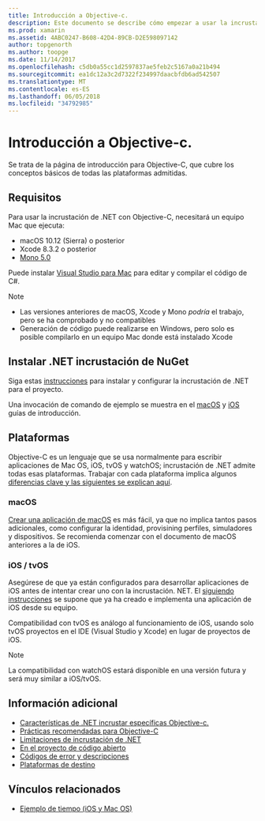```yaml
---
title: Introducción a Objective-c.
description: Este documento se describe cómo empezar a usar la incrustación de .NET con el objetivo de C. Se trata de requisitos, la instalación de .NET incrustación de NuGet y plataformas admitidas.
ms.prod: xamarin
ms.assetid: 4ABC0247-B608-42D4-89CB-D2E598097142
author: topgenorth
ms.author: toopge
ms.date: 11/14/2017
ms.openlocfilehash: c5db0a55cc1d2597837ae5feb2c5167a0a21b494
ms.sourcegitcommit: ea1dc12a3c2d7322f234997daacbfdb6ad542507
ms.translationtype: MT
ms.contentlocale: es-ES
ms.lasthandoff: 06/05/2018
ms.locfileid: "34792985"
---
```

# <a name="getting-started-with-objective-c"></a>Introducción a Objective-c.

Se trata de la página de introducción para Objective-C, que cubre los conceptos básicos de todas las plataformas admitidas.

## <a name="requirements"></a>Requisitos

Para usar la incrustación de .NET con Objective-C, necesitará un equipo Mac que ejecuta:

* macOS 10.12 (Sierra) o posterior
* Xcode 8.3.2 o posterior
* [Mono 5.0](http://www.mono-project.com/download/)

Puede instalar [Visual Studio para Mac](https://www.visualstudio.com/vs/visual-studio-mac/) para editar y compilar el código de C#.

> [!NOTE]
> * Las versiones anteriores de macOS, Xcode y Mono _podría_ el trabajo, pero se ha comprobado y no compatibles
> * Generación de código puede realizarse en Windows, pero solo es posible compilarlo en un equipo Mac donde está instalado Xcode

## <a name="installing-net-embedding-from-nuget"></a>Instalar .NET incrustación de NuGet

Siga estas [instrucciones](~/tools/dotnet-embedding/get-started/install/install.md) para instalar y configurar la incrustación de .NET para el proyecto.

Una invocación de comando de ejemplo se muestra en el [macOS](~/tools/dotnet-embedding/get-started/objective-c/macos.md) y [iOS](~/tools/dotnet-embedding/get-started/objective-c/ios.md) guías de introducción.

## <a name="platforms"></a>Plataformas

Objective-C es un lenguaje que se usa normalmente para escribir aplicaciones de Mac OS, iOS, tvOS y watchOS; incrustación de .NET admite todas esas plataformas. Trabajar con cada plataforma implica algunos [diferencias clave y las siguientes se explican aquí](~/tools/dotnet-embedding/objective-c/platforms.md).

### <a name="macos"></a>macOS

[Crear una aplicación de macOS](~/tools/dotnet-embedding/get-started/objective-c/macos.md) es más fácil, ya que no implica tantos pasos adicionales, como configurar la identidad, provisining perfiles, simuladores y dispositivos. Se recomienda comenzar con el documento de macOS anteriores a la de iOS.

### <a name="ios--tvos"></a>iOS / tvOS

Asegúrese de que ya están configurados para desarrollar aplicaciones de iOS antes de intentar crear uno con la incrustación. NET. El [siguiendo instrucciones](~/tools/dotnet-embedding/get-started/objective-c/ios.md) se supone que ya ha creado e implementa una aplicación de iOS desde su equipo.

Compatibilidad con tvOS es análogo al funcionamiento de iOS, usando solo tvOS proyectos en el IDE (Visual Studio y Xcode) en lugar de proyectos de iOS.

> [!NOTE]
> La compatibilidad con watchOS estará disponible en una versión futura y será muy similar a iOS/tvOS.

## <a name="further-reading"></a>Información adicional

* [Características de .NET incrustar específicas Objective-c.](~/tools/dotnet-embedding/objective-c/index.md)
* [Prácticas recomendadas para Objective-C](~/tools/dotnet-embedding/objective-c/best-practices.md)
* [Limitaciones de incrustación de .NET](~/tools/dotnet-embedding/limitations.md)
* [En el proyecto de código abierto](https://github.com/mono/Embeddinator-4000/blob/master/Contributing.md)
* [Códigos de error y descripciones](~/tools/dotnet-embedding/errors.md)
* [Plataformas de destino](~/tools/dotnet-embedding/objective-c/platforms.md)

## <a name="related-links"></a>Vínculos relacionados

- [Ejemplo de tiempo (iOS y Mac OS)](https://github.com/jamesmontemagno/embeddinator-weather)
